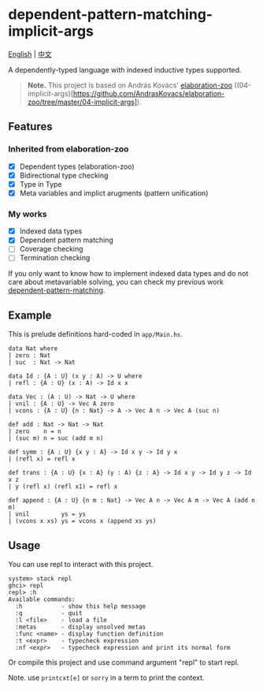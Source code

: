# dependent-pattern-matching-implicit-args

[English](README.md) | [中文](README-zh.md)

A dependently-typed language with indexed inductive types supported. 

> __Note.__ This project is based on András Kovács' [elaboration-zoo](https://github.com/AndrasKovacs/elaboration-zoo) ((04-implicit-args)[https://github.com/AndrasKovacs/elaboration-zoo/tree/master/04-implicit-args]).

## Features

### Inherited from elaboration-zoo
- [x] Dependent types (elaboration-zoo)
- [x] Bidirectional type checking 
- [x] Type in Type
- [x] Meta variables and implict arugments (pattern unification)

### My works
- [x] Indexed data types
- [x] Dependent pattern matching
- [ ] Coverage checking
- [ ] Termination checking

If you only want to know how to implement indexed data types and do not care about metavariable solving, you can check my previous work [dependent-pattern-matching](http://github.com/KonjacSource/dependent-pattern-matching).

## Example

This is prelude definitions hard-coded in `app/Main.hs`.

```lean
data Nat where
| zero : Nat
| suc  : Nat -> Nat

data Id : {A : U} (x y : A) -> U where
| refl : {A : U} (x : A) -> Id x x

data Vec : (A : U) -> Nat -> U where
| vnil : {A : U} -> Vec A zero
| vcons : {A : U} {n : Nat} -> A -> Vec A n -> Vec A (suc n)

def add : Nat -> Nat -> Nat
| zero    n = n
| (suc m) n = suc (add m n)

def symm : {A : U} {x y : A} -> Id x y -> Id y x
| (refl x) = refl x

def trans : {A : U} {x : A} (y : A) {z : A} -> Id x y -> Id y z -> Id x z
| y (refl x) (refl x1) = refl x

def append : {A : U} {n m : Nat} -> Vec A n -> Vec A m -> Vec A (add n m)
| vnil         ys = ys
| (vcons x xs) ys = vcons x (append xs ys)
```

## Usage 

You can use repl to interact with this project.

```
system> stack repl
ghci> repl 
repl> :h  
Available commands:
  :h           - show this help message
  :q           - quit
  :l <file>    - load a file
  :metas       - display unsolved metas
  :func <name> - display function definition
  :t <expr>    - typecheck expression
  :nf <expr>   - typecheck expression and print its normal form
```

Or compile this project and use command argument "repl" to start repl.

Note. use `printcxt[e]` or `sorry` in a term to print the context.